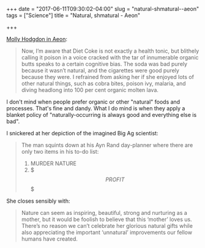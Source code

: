 +++
date = "2017-06-11T09:30:02-04:00"
slug = "natural-shmatural--aeon"
tags = ["Science"]
title = "Natural, shmatural - Aeon"

+++

[Molly Hodgdon in Aeon](https://aeon.co/essays/mother-nature-might-be-lovely-but-moral-she-is-not):

> Now, I’m aware that Diet Coke is not exactly a health tonic, but blithely
> calling it poison in a voice cracked with the tar of innumerable organic butts
> speaks to a certain cognitive bias. The soda was bad purely because it wasn’t
> natural, and the cigarettes were good purely because they were. I refrained
> from asking her if she enjoyed lots of other natural things, such as cobra
> bites, poison ivy, malaria, and diving headlong into 100 per cent organic
> molten lava.

I don't mind when people prefer organic or other "natural" foods and processes.
That's fine and dandy. What I do mind is when they apply a blanket policy of
"naturally-occurring is always good and everything else is bad". 

I snickered at her depiction of the imagined Big Ag scientist: 

> The man squints down at his Ayn Rand day-planner where there are only two
> items in his to-do list:
> 
> 1. MURDER NATURE
> 2. $$$ PROFIT $$$

She closes sensibly with:

> Nature can seem as inspiring, beautiful, strong and nurturing as a mother, but
> it would be foolish to believe that this ‘mother’ loves us. There’s no reason
> we can’t celebrate her glorious natural gifts while also appreciating the
> important ‘unnatural’ improvements our fellow humans have created.

